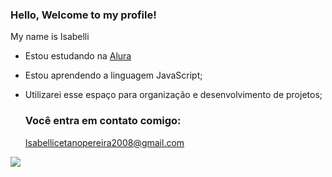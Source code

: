 ### Hello, Welcome to my profile!

My name is Isabelli

- Estou estudando na [Alura](https://www.alura.com.br)
- Estou aprendendo a linguagem JavaScript;
- Utilizarei esse espaço para organização e desenvolvimento de projetos;

  ### Você entra em contato comigo:
  
  Isabellicetanopereira2008@gmail.com

![](https://media1.tenor.com/m/JMQZkmOTmx8AAAAd/bye-goodbye.gif)
